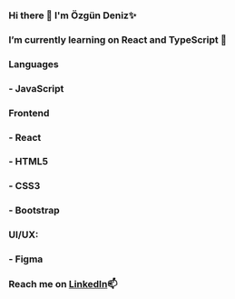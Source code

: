 ### Hi there 👋 I'm Özgün Deniz✨
### I’m currently learning on React and TypeScript 💬
### Languages
### - JavaScript
### Frontend
### - React
### - HTML5
### - CSS3
### - Bootstrap
### UI/UX:
### - Figma
### Reach me on [LinkedIn](https://www.linkedin.com/in/%C3%B6zg%C3%BCn-deniz-akku%C5%9F-465a90186/)📫  
